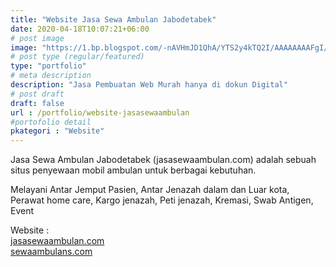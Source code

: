 ```yaml
---
title: "Website Jasa Sewa Ambulan Jabodetabek"
date: 2020-04-18T10:07:21+06:00
# post image
image: "https://1.bp.blogspot.com/-nAVHmJD1QhA/YTS2y4kTQ2I/AAAAAAAAFgI/Rr8AGoVwmU81b-VmlkEOOeDmdP-poC_WwCLcBGAsYHQ/s16000/portofolio-jasasewaambulan.png"
# post type (regular/featured)
type: "portfolio"
# meta description
description: "Jasa Pembuatan Web Murah hanya di dokun Digital"
# post draft
draft: false
url : /portfolio/website-jasasewaambulan
#portofolio detail
pkategori : "Website"
---
```


Jasa Sewa Ambulan Jabodetabek (jasasewaambulan.com) adalah sebuah situs penyewaan mobil ambulan untuk berbagai kebutuhan.

Melayani Antar Jemput Pasien, Antar Jenazah dalam dan Luar kota, Perawat home care, Kargo jenazah, Peti jenazah, Kremasi, Swab Antigen, Event

Website : <br/>
<a href="https://jasasewaambulan.com" rel="nofollow" target="_blank">jasasewaambulan.com</a><br/>
<a href="https://jasasewaambulan.com" rel="nofollow" target="_blank">sewaambulans.com</a>